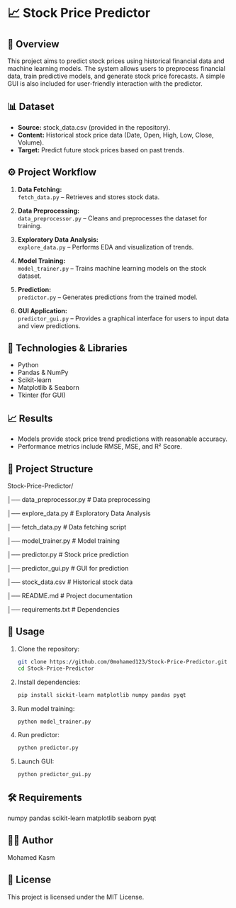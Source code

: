 # 📈 Stock Price Predictor

## 📌 Overview
This project aims to predict stock prices using historical financial data and machine learning models. The system allows users to preprocess financial data, train predictive models, and generate stock price forecasts. A simple GUI is also included for user-friendly interaction with the predictor.

## 📊 Dataset
- **Source:** stock_data.csv (provided in the repository).  
- **Content:** Historical stock price data (Date, Open, High, Low, Close, Volume).  
- **Target:** Predict future stock prices based on past trends.  

## ⚙️ Project Workflow
1. **Data Fetching:**  
   `fetch_data.py` – Retrieves and stores stock data.  

2. **Data Preprocessing:**  
   `data_preprocessor.py` – Cleans and preprocesses the dataset for training.  

3. **Exploratory Data Analysis:**  
   `explore_data.py` – Performs EDA and visualization of trends.  

4. **Model Training:**  
   `model_trainer.py` – Trains machine learning models on the stock dataset.  

5. **Prediction:**  
   `predictor.py` – Generates predictions from the trained model.  

6. **GUI Application:**  
   `predictor_gui.py` – Provides a graphical interface for users to input data and view predictions.  

## 🤖 Technologies & Libraries
- Python  
- Pandas & NumPy  
- Scikit-learn  
- Matplotlib & Seaborn  
- Tkinter (for GUI)  

## 📈 Results
- Models provide stock price trend predictions with reasonable accuracy.  
- Performance metrics include RMSE, MSE, and R² Score.  

## 📂 Project Structure
Stock-Price-Predictor/

│── data_preprocessor.py # Data preprocessing

│── explore_data.py # Exploratory Data Analysis

│── fetch_data.py # Data fetching script

│── model_trainer.py # Model training

│── predictor.py # Stock price prediction

│── predictor_gui.py # GUI for prediction

│── stock_data.csv # Historical stock data

│── README.md # Project documentation

│── requirements.txt # Dependencies

## 🚀 Usage
1. Clone the repository:
   ```bash
   git clone https://github.com/0mohamed123/Stock-Price-Predictor.git
   cd Stock-Price-Predictor
   ```
2. Install dependencies:
   ```bash
   pip install sickit-learn matplotlib numpy pandas pyqt
   ```
3. Run model training:
   ```bash
   python model_trainer.py
   ```
4. Run predictor:
   ```bash
   python predictor.py
   ```
5. Launch GUI:
   ```bash
   python predictor_gui.py
   ```

## 🛠️ Requirements
numpy
pandas
scikit-learn
matplotlib
seaborn
pyqt

## 👨‍💻 Author
Mohamed Kasm

## 📜 License
This project is licensed under the MIT License.
